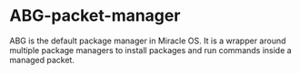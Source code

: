 # ABG-packet-manager
ABG is the default package manager in Miracle OS. It is a wrapper around multiple package managers to install packages and run commands inside a managed packet.
